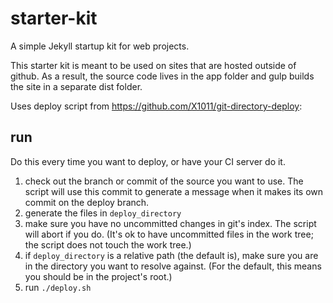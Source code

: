 # starter-kit
A simple Jekyll startup kit for web projects.

This starter kit is meant to be used on sites that are hosted outside of github.
As a result, the source code lives in the app folder and gulp builds the site
in a separate dist folder.

Uses deploy script from https://github.com/X1011/git-directory-deploy:
## run
Do this every time you want to deploy, or have your CI server do it.

1. check out the branch or commit of the source you want to use. The script will use this commit to generate a message when it makes its own commit on the deploy branch.
2. generate the files in `deploy_directory`
3. make sure you have no uncommitted changes in git's index. The script will abort if you do. (It's ok to have uncommitted files in the work tree; the script does not touch the work tree.)
4. if `deploy_directory` is a relative path (the default is), make sure you are in the directory you want to resolve against. (For the default, this means you should be in the project's root.)
5. run `./deploy.sh`
